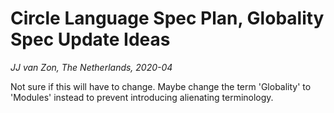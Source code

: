 Circle Language Spec Plan, Globality Spec Update Ideas
======================================================
*JJ van Zon, The Netherlands, 2020-04*

Not sure if this will have to change. Maybe change the term 'Globality' to 'Modules' instead to prevent introducing alienating terminology.
